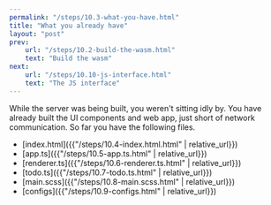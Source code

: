 ```yaml
---
permalink: "/steps/10.3-what-you-have.html"
title: "What you already have"
layout: "post"
prev: 
    url: "/steps/10.2-build-the-wasm.html"
    text: "Build the wasm"
next: 
    url: "/steps/10.10-js-interface.html"
    text: "The JS interface"
---
```

<div class="explain">
While the server was being built, you weren't sitting idly by. You have already built the UI components and web app, just short of network communication. So far you have the following files.
</div>

- [index.html]({{"/steps/10.4-index.html.html" | relative_url}})
- [app.ts]({{"/steps/10.5-app.ts.html" | relative_url}})
- [renderer.ts]({{"/steps/10.6-renderer.ts.html" | relative_url}})
- [todo.ts]({{"/steps/10.7-todo.ts.html" | relative_url}})  
- [main.scss]({{"/steps/10.8-main.scss.html" | relative_url}})  
- [configs]({{"/steps/10.9-configs.html" | relative_url}})

